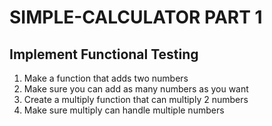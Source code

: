 # SIMPLE-CALCULATOR PART 1

## Implement Functional Testing

1. Make a function that adds two numbers
2. Make sure you can add as many numbers as you want
3. Create a multiply function that can multiply 2 numbers
4. Make sure multiply can handle multiple numbers
